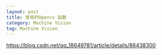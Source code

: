 ```yaml
---
layout: post
title: 常用的Opencv 函数
category: Machine Vision
tag: Machine Vision
---
```


https://blog.csdn.net/qq_18649781/article/details/86438300
